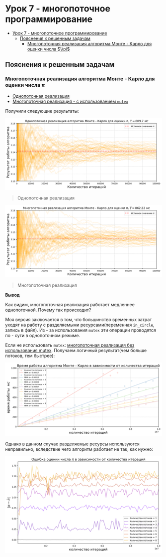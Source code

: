 # Урок 7 - многопоточное программирование

- [Урок 7 - многопоточное программирование](#урок-7---многопоточное-программирование)
  - [Пояснения к решенным задачам](#пояснения-к-решенным-задачам)
    - [Многопоточная реализация алгоритма Монте - Карло для оценки числа $\\pi$](#многопоточная-реализация-алгоритма-монте---карло-для-оценки-числа-pi)


## Пояснения к решенным задачам

### Многопоточная реализация алгоритма Монте - Карло для оценки числа $\pi$

- [Однопоточная реализация](https://github.com/ShmakovVladimir/CplusplusHOMEWORK/blob/main/lesson_2_7/monte_carlo/one_thread.cpp)
- [Многопоточная реализация - с использованием `mutex`](https://github.com/ShmakovVladimir/CplusplusHOMEWORK/blob/main/lesson_2_7/monte_carlo/eight_threads.cpp)

Получили следующие результаты:

![Alt text](monte_carlo_one_thread.png)
> Однопоточная реализация

![Alt text](monte_carlo_eight_threads.png)
> Многопоточная реализация

**Вывод**

Как видим, многопоточная реализация работает медленнее однопоточной. Почему так происходит? 

Моя версия заключается в том, что большинство временных затрат уходят на работу с разделяемыми ресурсами(переменная `in_circle`, запись в файл). Из - за использования `mutex` эти операции проводятся по - сути в однопоточном режиме. 

Если не использовать `mutex`: [многопоточная реализация без использования mutex](monte_carlo/time_by_iteration_count_test.cpp). Получаем логичный результат(чем больше потоков, тем быстрее):

![Alt text](time_by_thread_q_monte_carlo.png)

Однако в данном случае разделяемые ресурсы используются неправильно, вследствие чего алгоритм работает не так, как нужно:

![Alt text](error_by_thread_count_monte_carlo.png)

